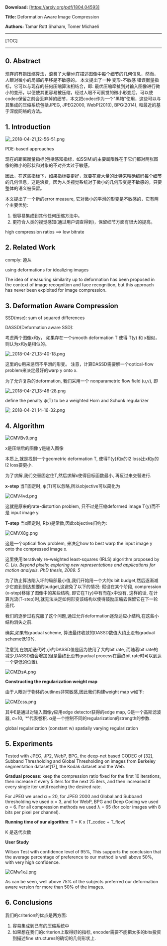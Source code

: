 **Download:**   [https://arxiv.org/pdf/1804.04593]

**Title:**  Deformation Aware Image Compression

**Authors:**    Tamar Rott Shaham, Tomer Michaeli

---

[TOC]

---

## 0. Abstract

现存的有损压缩算法，浪费了大量bit在描述图像中每个细节的几何信息，然而，人眼对微小的局部的平移是不敏感的。 本文提出了一种 变形-不敏感 错误衡量指标，它可以与现存的任何压缩算法相结合，即: 最优压缩牵扯到对输入图像进行微小的变形，以便使其更容易被压缩，经过人眼不可察觉的微小形变后，可以使codec保留之前会丢弃掉的细节，本文把codec作为一个"黑箱"使用，这些可以与其集成的压缩系统包括JPEG, JPEG2000, WebP(2010), BPG(2014), 和最近的基于深度网络的方法。

## 1. Introduction

![_2018-04-21_12-56-51.png](https://a.photo/images/2018/04/21/_2018-04-21_12-56-51.png)

PDE-based approaches

现在的距离衡量指标(包括感知指标，如SSIM)的主要局限性在于它们都对两张图像的微小的形状和对象的不对齐太过于敏感。

因此，在这些指标下，如果指标要更好，就要花费大量的比特来精确编码每个细节的几何信息，这是浪费，因为人类视觉系统对于微小的几何形变是不敏感的，只要整体的语义被保留。

本文提出了一个新的error measure, 它对微小的平滑的形变是不敏感的，它有两个主要优势:

1. 很容易集成到其他任何压缩方法中。
2. 更符合人类的视觉感知(通过用户调查得到)，保留细节方面有很大的提高。


high compression ratios ==> low bitrate

## 2. Related Work

comply: 遵从

using deformations for idealizing images

The idea of measuring similarity up to deformation has been proposed in the context of image recognition and face recognition, but this approach has never been exploited for image compression.


## 3. Deformation Aware Compression

SSD(mse): sum of squared differences


DASSD(Deformation aware SSD):

考虑两个图像x和y， 如果存在一个smooth deformation T 使得 T(y) 和 x相似，则认为x和y是相似的。

![_2018-04-21_13-40-18.png](https://a.photo/images/2018/04/21/_2018-04-21_13-40-18.png)

这里的ψ用来惩罚不平滑的形变。
注意，计算DASSD需要解一个optical-flow problem来决定最好的warp y onto x.

为了允许复杂的deformation, 我们采用一个 nonparametric flow field (u,v), 即

![_2018-04-21_13-46-28.png](https://a.photo/images/2018/04/21/_2018-04-21_13-46-28.png)

define the penalty ψ(T) to be a weighted Horn and Schunk regularizer

![_2018-04-21_14-16-32.png](https://a.photo/images/2018/04/21/_2018-04-21_14-16-32.png)

## 4. Algorithm

![CMVBv9.png](https://s1.ax1x.com/2018/04/21/CMVBv9.png)

x是压缩后的图像
y是输入图像

本质上,就是找到一个geometric deformation T, 使得T{y}和x的l2 loss比x和y的l2 loss要更小.

为了求解,我们交替固定住T,然后求解x使得目标函数最小, 再反过来交替进行.

**x-step**
当T固定时, ψ(T)可以忽略,所以objective可以简化为

![CMV4vd.png](https://s1.ax1x.com/2018/04/21/CMV4vd.png)

这就是原来的rate-distortion problem, 只不过是压缩deformed image T{y}而不是 input image y.

**T-step**
当x固定时, R(x)是常数,因此objective归约为:

![CMVX8g.png](https://s1.ax1x.com/2018/04/21/CMVX8g.png)

这是一个optical flow problem, 来决定how to best warp the input image y onto the compressed image x.

这里使用iteratively re-weighted least-squares (IRLS) algorithm proposed by 
*C. Liu. Beyond pixels: exploring new representations and applications for motion analysis. PhD thesis, 2009. 5*

为了防止算法陷入坏的局部最小值,我们开始用一个大的ε bit budget,然后逐渐减少它直到到达想要的budget,这避免了以下的情况:
假设在某个阶段, compression (x-step)移除了图像中的某些结构, 即它在T{y}中有而在x中没有, 这样的话, 在计算光流(T-step)时,就无法决定如何形变该结构以使得鼓励压缩去保留它在下一轮迭代.

我们的逐步过程克服了这个问题,通过允许deformation逐渐适应小结构,在这些小结构消失之前.

确实,如果有gradual scheme, 算法最终收敛的DASSD数值大约比没有gradual scheme低10%.

注意到,在初期迭代时,小的DASSD值是因为使用了大的bit rate, 而随着bit rate的减少,DASSD值会增加(但是最终比没有gradual process在最终bit rate时可以到达一个更低的位置).

![CMZtsA.png](https://s1.ax1x.com/2018/04/21/CMZtsA.png)

**Constructing the regularization weight map**

由于人眼对于物体的outlines非常敏感,因此我们构建weight map w如下:

![CMZcss.png](https://s1.ax1x.com/2018/04/21/CMZcss.png)

其中E是通过对输入图像y应用edge detector获得的edge map, G是一个高斯滤波器,  σ=10, '*'代表卷积. α是一个控制不同的regularization的strength的参数.

global regularization (constant w)
spatially varying regularization

## 5. Experiments

Tested with JPEG, JP2, WebP, BPG, the deep-net based CODEC of [32], Subband Thresholding and Global Thresholding on images from Berkeley segmentation dataset[17], the Kodak dataset and the Web.

**Gradual process**: keep the compression ratio fixed for the first 10 iterations, then increase it every 5 iters for the next 25 iters, and then increased it every single iter until reaching the desired rate.

For JPEG we used α = 20, for JPEG 2000 and Global and Subband thresholding we used α = 3, and for WebP, BPG and Deep Coding we used α = 6. For all compression methods we used λ = 65 (for color images with 8 bits per pixel per channel).


**Running time of our algorithm**: T = K x (T_codec + T_flow)

K 是迭代次数


**User Study**

Wilson Test with confidence level of 95%, This supports the conclusion that the average percentage of preference to our method is well above 50%, with very high confidence.



![CMw1xJ.png](https://s1.ax1x.com/2018/04/22/CMw1xJ.png)


As can be seen, well above 75% of the subjects preferred our deformation aware version for more than 50% of the images.

## 6. Conclusions

我们的criterion的优点是两方面:

1. 容易集成到已有的压缩系统中
2. 如果想在我们的criterion上取得好的指标, encoder需要不能把太多的bits投资到描述fine structures的确切的几何形状上.



